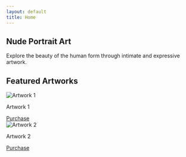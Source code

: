 ```yaml
---
layout: default
title: Home
---
```


<section id="hero">
    <div class="container">
        <h1>Nude Portrait Art</h1>
        <p>Explore the beauty of the human form through intimate and expressive artwork.</p>
    </div>
</section>

<section id="gallery-preview">
    <div class="container">
        <h2>Featured Artworks</h2>
        <div class="gallery-grid">
            <div class="art-piece">
                <img src="{{ '/assets/images/artwork1.jpg' | relative_url }}" alt="Artwork 1">
                <p>Artwork 1</p>
                <a href="https://paypal.com" class="button">Purchase</a>
            </div>
            <div class="art-piece">
                <img src="{{ '/assets/images/artwork2.jpg' | relative_url }}" alt="Artwork 2">
                <p>Artwork 2</p>
                <a href="https://paypal.com" class="button">Purchase</a>
            </div>
        </div>

